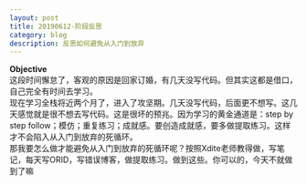 ```yaml
---
layout: post
title: 20190612-阶段反思
category: blog
description: 反思如何避免从入门到放弃      
---
```


**Objective**   
这段时间懈怠了，客观的原因是回家订婚，有几天没写代码。但其实这都是借口，自己完全有时间去学习。  
现在学习全栈将近两个月了，进入了攻坚期。几天没写代码，后面更不想写。这几天感觉就是很不想去写代码。这是很坏的预兆。因为学习的黄金通道是：step by step follow；模仿；重复练习；成就感。要创造成就感，要多做提取练习。这样才不会陷入从入门到放弃的死循环。   
那我要怎么做才能避免从入门到放弃的死循环呢？按照Xdite老师教得做，写笔记，每天写ORID，写错误博客，做提取练习。做到这些。你可以的，今天不就做到了嘛  

    



